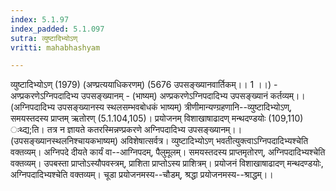 ```yaml
---
index: 5.1.97
index_padded: 5.1.097
sutra: व्युष्टादिभ्योऽण्
vritti: mahabhashyam

---
```

 व्युष्टादिभ्योऽण् (1979) (अण्प्रत्ययाधिकरणम्) (5676 उपसङ्ख्यानवार्तिकम्।। 1 ।।) - अण्प्रकरणेऽग्निपदादिभ्य उपसङ्ख्यानम् - (भाष्यम्) अण्प्रकरणेऽग्निपदादिभ्य उपसङ्ख्यानं कर्तव्यम्।। (अग्निपदादिभ्य उपसङ्ख्यानस्य स्थलसम्भवबोधकं भाष्यम्) त्रीणीमान्यण्ग्रहणानि--व्युष्टादिभ्योऽण्, समयस्तदस्य प्राप्तम् ऋतोरण् (5.1.104,105)। प्रयोजनम् विशाखाषाढादण् मन्थदण्डयोः (109,110) ःथ्द्य;ति। तत्र न ज्ञायते कतरस्मिन्नण्प्रकरणे अग्निपदादिभ्य उपसङ्ख्यानम्।। (उपसङ्ख्यानस्थलनिश्चायकभाष्यम्) अविशेषात्सर्वत्र। व्युष्टादिभ्योऽण् भवतीत्युक्त्वाऽग्निपदादिभ्यश्चेति वक्तव्यम्। अग्निपदे दीयते कार्यं वा--आग्निपदम्, पैलुमूलम्। समयस्तदस्य प्राप्तमृतोरण्, अग्निपदादिभ्यश्चेति वक्तव्यम्। उपबस्ता प्राप्तोऽस्यौपवस्त्रम्, प्राशिता प्राप्तोऽस्य प्राशित्रम्। प्रयोजनं विशाखाषाढादण् मन्थदण्डयोः, अग्निपदादिभ्यश्चेति वक्तव्यम्। चूडा प्रयोजनमस्य--चौडम्, श्रद्धा प्रयोजनमस्य--श्राद्धम्।। 